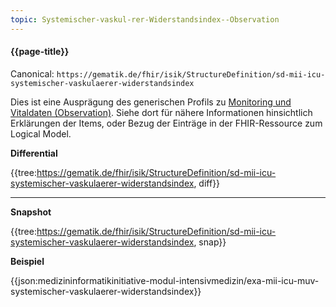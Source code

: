 ```yaml
---
topic: Systemischer-vaskul-rer-Widerstandsindex--Observation
---
```

#### {{page-title}}

Canonical: 
```https://gematik.de/fhir/isik/StructureDefinition/sd-mii-icu-systemischer-vaskulaerer-widerstandsindex```
<br> 

Dies ist eine Ausprägung des generischen Profils zu [Monitoring und Vitaldaten (Observation)](https://www.medizininformatik-initiative.de/fhir/ext/modul-icu/StructureDefinition/monitoring-und-vitaldaten). Siehe dort für nähere Informationen hinsichtlich Erklärungen der Items, oder Bezug der Einträge in der FHIR-Ressource zum Logical Model. 


**Differential**

{{tree:https://gematik.de/fhir/isik/StructureDefinition/sd-mii-icu-systemischer-vaskulaerer-widerstandsindex, diff}}

---

**Snapshot**

{{tree:https://gematik.de/fhir/isik/StructureDefinition/sd-mii-icu-systemischer-vaskulaerer-widerstandsindex, snap}}

**Beispiel**

{{json:medizininformatikinitiative-modul-intensivmedizin/exa-mii-icu-muv-systemischer-vaskulaerer-widerstandsindex}}